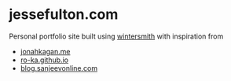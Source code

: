 # jessefulton.com

Personal portfolio site built using [wintersmith](https://github.com/jnordberg/wintersmith) with inspiration from

* [jonahkagan.me](https://github.com/jonahkagan/jonahkagan.me)
* [ro-ka.github.io](https://github.com/ro-ka/ro-ka.github.io)
* [blog.sanjeevonline.com](https://github.com/sanjeevonline/blog.sanjeevonline.com)